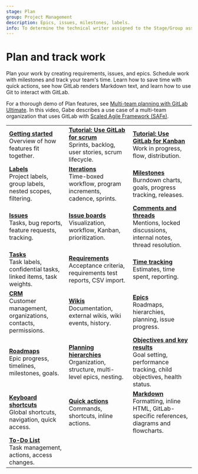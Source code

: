 ```yaml
---
stage: Plan
group: Project Management
description: Epics, issues, milestones, labels.
info: To determine the technical writer assigned to the Stage/Group associated with this page, see https://handbook.gitlab.com/handbook/product/ux/technical-writing/#assignments
---
```


# Plan and track work

Plan your work by creating requirements, issues, and epics. Schedule work
with milestones and track your team's time. Learn how to save time with
quick actions, see how GitLab renders Markdown text, and learn how to
use Git to interact with GitLab.

<!-- vale gitlab_base.Spelling = NO -->

<i class="fa fa-youtube-play youtube" aria-hidden="true"></i>
For a thorough demo of Plan features, see
[Multi-team planning with GitLab Ultimate](https://www.youtube.com/watch?v=KmASFwSap7c).
In this video, Gabe describes a use case of a multi-team organization that uses GitLab
with [Scaled Agile Framework (SAFe)](https://handbook.gitlab.com/handbook/marketing/brand-and-product-marketing/product-and-solution-marketing/demo/executive-demo/#scaled-agile-framework-safe).

<!-- vale gitlab_base.Spelling = YES -->

| | | |
|--|--|--|
| [**Getting started**](../user/get_started/get_started_planning_work.md)<br>Overview of how features fit together. | [**Tutorial: Use GitLab for scrum**](../tutorials/scrum_events/index.md)<br>Sprints, backlog, user stories, scrum lifecycle. | [**Tutorial: Use GitLab for Kanban**](../tutorials/kanban/index.md)<br>Work in progress, flow, distribution. |
| [**Labels**](../user/project/labels.md)<br>Project labels, group labels, nested scopes, filtering. | [**Iterations**](../user/group/iterations/index.md)<br>Time-boxed workflow, program increments, cadence, sprints. | [**Milestones**](../user/project/milestones/index.md)<br>Burndown charts, goals, progress tracking, releases. |
| [**Issues**](../user/project/issues/index.md)<br>Tasks, bug reports, feature requests, tracking. | [**Issue boards**](../user/project/issue_board.md)<br>Visualization, workflow, Kanban, prioritization. | [**Comments and threads**](../user/discussions/index.md)<br> Mentions, locked discussions, internal notes, thread resolution. |
| [**Tasks**](../user/tasks.md)<br>Task labels, confidential tasks, linked items, task weights. | [**Requirements**](../user/project/requirements/index.md)<br>Acceptance criteria, requirements test reports, CSV import. | [**Time tracking**](../user/project/time_tracking.md)<br>Estimates, time spent, reporting. |
| [**CRM**](../user/crm/index.md)<br>Customer management, organizations, contacts, permissions. | [**Wikis**](../user/project/wiki/index.md)<br>Documentation, external wikis, wiki events, history. | [**Epics**](../user/group/epics/index.md)<br>Roadmaps, hierarchies, planning, issue progress. |
| [**Roadmaps**](../user/group/roadmap/index.md)<br>Epic progress, timelines, milestones, goals. | [**Planning hierarchies**](../user/group/planning_hierarchy/index.md)<br>Organization, structure, multi-level epics, nesting. | [**Objectives and key results**](../user/okrs.md)<br>Goal setting, performance tracking, child objectives, health status. |
| [**Keyboard shortcuts**](../user/shortcuts.md)<br>Global shortcuts, navigation, quick access. | [**Quick actions**](../user/project/quick_actions.md)<br>Commands, shortcuts, inline actions. | [**Markdown**](../user/markdown.md)<br>Formatting, inline HTML, GitLab-specific references, diagrams and flowcharts. |
| [**To-Do List**](../user/todos.md)<br>Task management, actions, access changes. | | |
